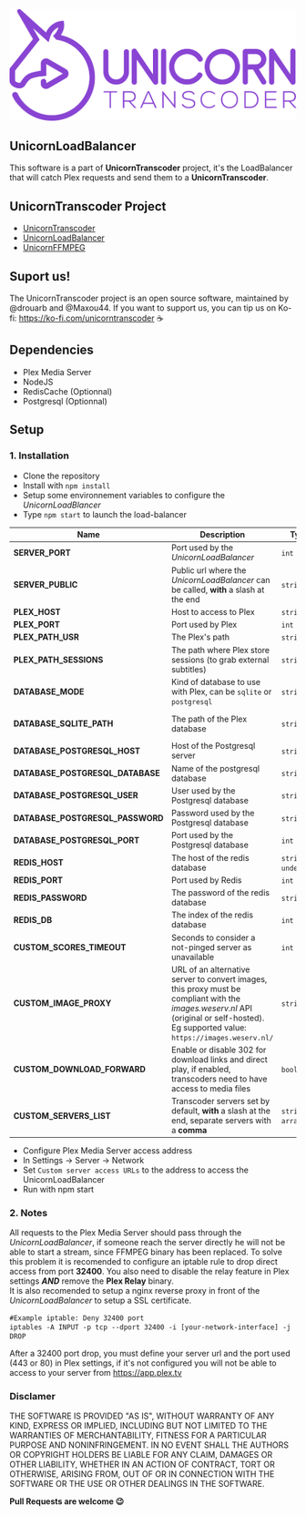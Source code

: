 ![](https://raw.githubusercontent.com/UnicornTranscoder/Logo/master/transparent.png)
## UnicornLoadBalancer

This software is a part of __UnicornTranscoder__ project, it's the LoadBalancer that will catch Plex requests and send them to a __UnicornTranscoder__.

## UnicornTranscoder Project

* [UnicornTranscoder](https://github.com/UnicornTranscoder/UnicornTranscoder)
* [UnicornLoadBalancer](https://github.com/UnicornTranscoder/UnicornLoadBalancer)
* [UnicornFFMPEG](https://github.com/UnicornTranscoder/UnicornFFMPEG)

## Suport us!

The UnicornTranscoder project is an open source software, maintained by @drouarb and @Maxou44. If you want to support us, you can tip us on Ko-fi: https://ko-fi.com/unicorntranscoder ☕

## Dependencies

* Plex Media Server
* NodeJS
* RedisCache (Optionnal)
* Postgresql (Optionnal)

## Setup

### 1. Installation

* Clone the repository
* Install with `npm install`
* Setup some environnement variables to configure the *UnicornLoadBlancer*
* Type `npm start` to launch the load-balancer

| Name | Description | Type | Default |
| ----------------- | ------------------------------------------------------------ | ------| ------- |
| **SERVER_PORT** | Port used by the *UnicornLoadBalancer* | `int` | `3001` |
| **SERVER_PUBLIC** | Public url where the *UnicornLoadBalancer* can be called, **with** a slash at the end | `string` | `http://127.0.0.1:3001/` |
| **PLEX_HOST** | Host to access to Plex | `string` | `127.0.0.1` | 
| **PLEX_PORT** | Port used by Plex | `int` | `32400` | 
| **PLEX_PATH_USR** | The Plex's path | `string` | `/usr/lib/plexmediaserver/` | 
| **PLEX_PATH_SESSIONS** | The path where Plex store sessions (to grab external subtitles) | `string` | `/var/lib/plexmediaserver/Library/Application Support/Plex Media Server/Cache/Transcode/Sessions` | 
| **DATABASE_MODE** | Kind of database to use with Plex, can be `sqlite` or `postgresql` | `string` | `sqlite` |
| **DATABASE_SQLITE_PATH** | The path of the Plex database | `string` | `/var/lib/plexmediaserver/Library/Application Support/Plex Media Server/Plug-in Support/Databases/com.plexapp.plugins.library.db` |
| **DATABASE_POSTGRESQL_HOST** | Host of the Postgresql server | `string` | ` ` |
| **DATABASE_POSTGRESQL_DATABASE** | Name of the postgresql database | `string` | ` ` |
| **DATABASE_POSTGRESQL_USER** | User used by the Postgresql database| `string` | ` ` |
| **DATABASE_POSTGRESQL_PASSWORD** | Password used by the Postgresql database | `string` | ` ` |
| **DATABASE_POSTGRESQL_PORT** | Port used by the Postgresql database | `int` | `5432` |
| **REDIS_HOST** | The host of the redis database | `string` `undefined` | `undefined` | 
| **REDIS_PORT** | Port used by Redis | `int` | `6379` |
| **REDIS_PASSWORD** | The password of the redis database | `string` | ` ` | 
| **REDIS_DB** | The index of the redis database | `int` | `0` | 
| **CUSTOM_SCORES_TIMEOUT** | Seconds to consider a not-pinged server as unavailable | `int` | `10` | 
| **CUSTOM_IMAGE_PROXY** | URL of an alternative server to convert images, this proxy must be compliant with the *images.weserv.nl* API (original or self-hosted). Eg supported value: `https://images.weserv.nl/` | `string` | ` ` | 
| **CUSTOM_DOWNLOAD_FORWARD** | Enable or disable 302 for download links and direct play, if enabled, transcoders need to have access to media files | `bool` | `false` | 
| **CUSTOM_SERVERS_LIST** | Transcoder servers set by default, **with** a slash at the end, separate servers with a **comma** | `string array` | `[]` | 

* Configure Plex Media Server access address
 * In Settings -> Server -> Network
 * Set `Custom server access URLs` to the address to access the UnicornLoadBalancer
* Run with npm start

### 2. Notes

All requests to the Plex Media Server should pass through the *UnicornLoadBalancer*, if someone reach the server directly he will not be able to start a stream, since FFMPEG binary has been replaced. To solve this problem it is recomended to configure an iptable rule to drop direct access from port **32400**. You also need to disable the relay feature in Plex settings ***AND*** remove the **Plex Relay** binary.  
It is also recomended to setup a nginx reverse proxy in front of the *UnicornLoadBalancer* to setup a SSL certificate.

```
#Example iptable: Deny 32400 port
iptables -A INPUT -p tcp --dport 32400 -i [your-network-interface] -j DROP
```

After a 32400 port drop, you must define your server url and the port used (443 or 80) in Plex settings, if it's not configured you will not be able to access to your server from https://app.plex.tv

### Disclamer

THE SOFTWARE IS PROVIDED "AS IS", WITHOUT WARRANTY OF ANY KIND, EXPRESS OR IMPLIED, INCLUDING BUT NOT LIMITED TO THE WARRANTIES OF MERCHANTABILITY, FITNESS FOR A PARTICULAR PURPOSE AND NONINFRINGEMENT. IN NO EVENT SHALL THE AUTHORS OR COPYRIGHT HOLDERS BE LIABLE FOR ANY CLAIM, DAMAGES OR OTHER LIABILITY, WHETHER IN AN ACTION OF CONTRACT, TORT OR OTHERWISE, ARISING FROM, OUT OF OR IN CONNECTION WITH THE SOFTWARE OR THE USE OR OTHER DEALINGS IN THE SOFTWARE.

__Pull Requests are welcome 😉__
